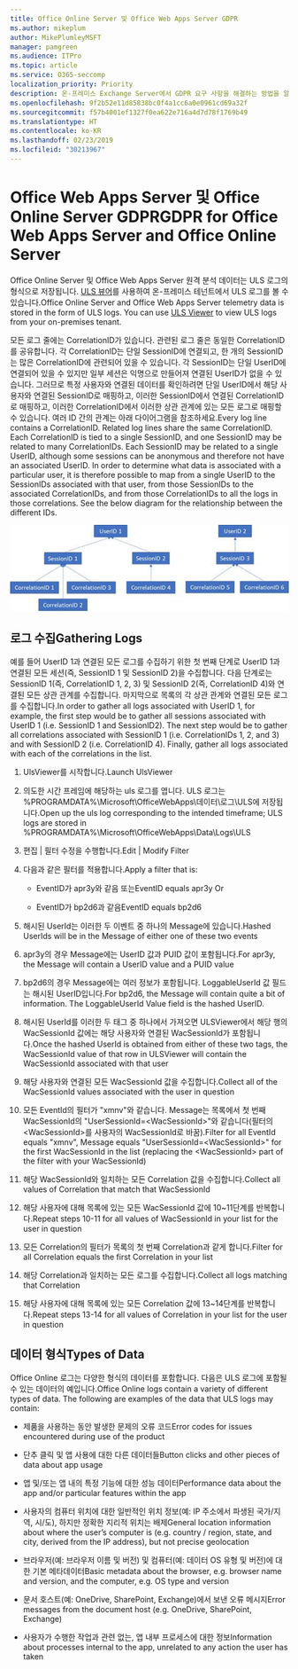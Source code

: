 ```yaml
---
title: Office Online Server 및 Office Web Apps Server GDPR
ms.author: mikeplum
author: MikePlumleyMSFT
manager: pamgreen
ms.audience: ITPro
ms.topic: article
ms.service: O365-seccomp
localization_priority: Priority
description: 온-프레미스 Exchange Server에서 GDPR 요구 사항을 해결하는 방법을 알아보세요.
ms.openlocfilehash: 9f2b52e11d85838bc0f4a1cc6a0e0961cd69a32f
ms.sourcegitcommit: f57b4001ef1327f0ea622e716a4d7d78f1769b49
ms.translationtype: HT
ms.contentlocale: ko-KR
ms.lasthandoff: 02/23/2019
ms.locfileid: "30213967"
---
```

# <a name="gdpr-for-office-web-apps-server-and-office-online-server"></a><span data-ttu-id="3deaa-103">Office Web Apps Server 및 Office Online Server GDPR</span><span class="sxs-lookup"><span data-stu-id="3deaa-103">GDPR for Office Web Apps Server and Office Online Server</span></span>

<span data-ttu-id="3deaa-p101">Office Online Server 및 Office Web Apps Server 원격 분석 데이터는 ULS 로그의 형식으로 저장됩니다. [ULS 뷰어](https://www.microsoft.com/en-us/download/details.aspx?id=44020)를 사용하여 온-프레미스 테넌트에서 ULS 로그를 볼 수 있습니다.</span><span class="sxs-lookup"><span data-stu-id="3deaa-p101">Office Online Server and Office Web Apps Server telemetry data is stored in the form of ULS logs. You can use [ULS Viewer](https://www.microsoft.com/en-us/download/details.aspx?id=44020) to view ULS logs from your on-premises tenant.</span></span>

<span data-ttu-id="3deaa-p102">모든 로그 줄에는 CorrelationID가 있습니다. 관련된 로그 줄은 동일한 CorrelationID를 공유합니다. 각 CorrelationID는 단일 SessionID에 연결되고, 한 개의 SessionID는 많은 CorrelationID에 관련되어 있을 수 있습니다. 각 SessionID는 단일 UserID에 연결되어 있을 수 있지만 일부 세션은 익명으로 만들어져 연결된 UserID가 없을 수 있습니다. 그러므로 특정 사용자와 연결된 데이터를 확인하려면 단일 UserID에서 해당 사용자와 연결된 SessionID로 매핑하고, 이러한 SessionID에서 연결된 CorrelationID로 매핑하고, 이러한 CorrelationID에서 이러한 상관 관계에 있는 모든 로그로 매핑할 수 있습니다. 여러 ID 간의 관계는 아래 다이어그램을 참조하세요.</span><span class="sxs-lookup"><span data-stu-id="3deaa-p102">Every log line contains a CorrelationID. Related log lines share the same CorrelationID. Each CorrelationID is tied to a single SessionID, and one SessionID may be related to many CorrelationIDs. Each SessionID may be related to a single UserID, although some sessions can be anonymous and therefore not have an associated UserID. In order to determine what data is associated with a particular user, it is therefore possible to map from a single UserID to the SessionIDs associated with that user, from those SessionIDs to the associated CorrelationIDs, and from those CorrelationIDs to all the logs in those correlations. See the below diagram for the relationship between the different IDs.</span></span>

![](media/gdpr-for-office-online-server-image1.jpg)

## <a name="gathering-logs"></a><span data-ttu-id="3deaa-112">로그 수집</span><span class="sxs-lookup"><span data-stu-id="3deaa-112">Gathering Logs</span></span>

<span data-ttu-id="3deaa-p103">예를 들어 UserID 1과 연결된 모든 로그를 수집하기 위한 첫 번째 단계로 UserID 1과 연결된 모든 세션(즉, SessionID 1 및 SessionID 2)을 수집합니다. 다음 단계로는 SessionID 1(즉, CorrelationID 1, 2, 3) 및 SessionID 2(즉, CorrelationID 4)와 연결된 모든 상관 관계를 수집합니다. 마지막으로 목록의 각 상관 관계와 연결된 모든 로그를 수집합니다.</span><span class="sxs-lookup"><span data-stu-id="3deaa-p103">In order to gather all logs associated with UserID 1, for example, the first step would be to gather all sessions associated with UserID 1 (i.e. SessionID 1 and SessionID2). The next step would be to gather all correlations associated with SessionID 1 (i.e. CorrelationIDs 1, 2, and 3) and with SessionID 2 (i.e. CorrelationID 4). Finally, gather all logs associated with each of the correlations in the list.</span></span>

1.  <span data-ttu-id="3deaa-116">UlsViewer를 시작합니다.</span><span class="sxs-lookup"><span data-stu-id="3deaa-116">Launch UlsViewer</span></span>

2.  <span data-ttu-id="3deaa-117">의도한 시간 프레임에 해당하는 uls 로그를 엽니다. ULS 로그는 %PROGRAMDATA%\\Microsoft\\OfficeWebApps\\데이터\\로그\\ULS에 저장됩니다.</span><span class="sxs-lookup"><span data-stu-id="3deaa-117">Open up the uls log corresponding to the intended timeframe; ULS logs are stored in %PROGRAMDATA%\\Microsoft\\OfficeWebApps\\Data\\Logs\\ULS</span></span>

3.  <span data-ttu-id="3deaa-118">편집 | 필터 수정을 수행합니다.</span><span class="sxs-lookup"><span data-stu-id="3deaa-118">Edit | Modify Filter</span></span>

4.  <span data-ttu-id="3deaa-119">다음과 같은 필터를 적용합니다.</span><span class="sxs-lookup"><span data-stu-id="3deaa-119">Apply a filter that is:</span></span>

    -   <span data-ttu-id="3deaa-120">EventID가 apr3y와 같음 또는</span><span class="sxs-lookup"><span data-stu-id="3deaa-120">EventID equals apr3y Or</span></span>

    -   <span data-ttu-id="3deaa-121">EventID가 bp2d6과 같음</span><span class="sxs-lookup"><span data-stu-id="3deaa-121">EventID equals bp2d6</span></span>

5.  <span data-ttu-id="3deaa-122">해시된 UserId는 이러한 두 이벤트 중 하나의 Message에 있습니다.</span><span class="sxs-lookup"><span data-stu-id="3deaa-122">Hashed UserIds will be in the Message of either one of these two events</span></span>

6.  <span data-ttu-id="3deaa-123">apr3y의 경우 Message에는 UserID 값과 PUID 값이 포함됩니다.</span><span class="sxs-lookup"><span data-stu-id="3deaa-123">For apr3y, the Message will contain a UserID value and a PUID value</span></span>

7.  <span data-ttu-id="3deaa-p104">bp2d6의 경우 Message에는 여러 정보가 포함됩니다. LoggableUserId 값 필드는 해시된 UserID입니다.</span><span class="sxs-lookup"><span data-stu-id="3deaa-p104">For bp2d6, the Message will contain quite a bit of information. The LoggableUserId Value field is the hashed UserID.</span></span>

8.  <span data-ttu-id="3deaa-126">해시된 UserId를 이러한 두 태그 중 하나에서 가져오면 ULSViewer에서 해당 행의 WacSessionId 값에는 해당 사용자와 연결된 WacSessionId가 포함됩니다.</span><span class="sxs-lookup"><span data-stu-id="3deaa-126">Once the hashed UserId is obtained from either of these two tags, the WacSessionId value of that row in ULSViewer will contain the WacSessionId associated with that user</span></span>

9.  <span data-ttu-id="3deaa-127">해당 사용자와 연결된 모든 WacSessionId 값을 수집합니다.</span><span class="sxs-lookup"><span data-stu-id="3deaa-127">Collect all of the WacSessionId values associated with the user in question</span></span>

10. <span data-ttu-id="3deaa-128">모든 EventId의 필터가 "xmnv"와 같습니다. Message는 목록에서 첫 번째 WacSessionId의 "UserSessionId=\<WacSessionId\>"와 같습니다(필터의 \<WacSessionId\>를 사용자의 WacSessionId로 바꿈).</span><span class="sxs-lookup"><span data-stu-id="3deaa-128">Filter for all EventId equals "xmnv", Message equals "UserSessionId=\<WacSessionId\>" for the first WacSessionId in the list (replacing the \<WacSessionId\> part of the filter with your WacSessionId)</span></span>

11. <span data-ttu-id="3deaa-129">해당 WacSessionId와 일치하는 모든 Correlation 값을 수집합니다.</span><span class="sxs-lookup"><span data-stu-id="3deaa-129">Collect all values of Correlation that match that WacSessionId</span></span>

12. <span data-ttu-id="3deaa-130">해당 사용자에 대해 목록에 있는 모든 WacSessionId 값에 10~11단계를 반복합니다.</span><span class="sxs-lookup"><span data-stu-id="3deaa-130">Repeat steps 10-11 for all values of WacSessionId in your list for the user in question</span></span>

13. <span data-ttu-id="3deaa-131">모든 Correlation의 필터가 목록의 첫 번째 Correlation과 같게 합니다.</span><span class="sxs-lookup"><span data-stu-id="3deaa-131">Filter for all Correlation equals the first Correlation in your list</span></span>

14. <span data-ttu-id="3deaa-132">해당 Correlation과 일치하는 모든 로그를 수집합니다.</span><span class="sxs-lookup"><span data-stu-id="3deaa-132">Collect all logs matching that Correlation</span></span>

15. <span data-ttu-id="3deaa-133">해당 사용자에 대해 목록에 있는 모든 Correlation 값에 13~14단계를 반복합니다.</span><span class="sxs-lookup"><span data-stu-id="3deaa-133">Repeat steps 13-14 for all values of Correlation in your list for the user in question</span></span>

## <a name="types-of-data"></a><span data-ttu-id="3deaa-134">데이터 형식</span><span class="sxs-lookup"><span data-stu-id="3deaa-134">Types of Data</span></span>

<span data-ttu-id="3deaa-p105">Office Online 로그는 다양한 형식의 데이터를 포함합니다. 다음은 ULS 로그에 포함될 수 있는 데이터의 예입니다.</span><span class="sxs-lookup"><span data-stu-id="3deaa-p105">Office Online logs contain a variety of different types of data. The following are examples of the data that ULS logs may contain:</span></span>

-   <span data-ttu-id="3deaa-137">제품을 사용하는 동안 발생한 문제의 오류 코드</span><span class="sxs-lookup"><span data-stu-id="3deaa-137">Error codes for issues encountered during use of the product</span></span>

-   <span data-ttu-id="3deaa-138">단추 클릭 및 앱 사용에 대한 다른 데이터들</span><span class="sxs-lookup"><span data-stu-id="3deaa-138">Button clicks and other pieces of data about app usage</span></span>

-   <span data-ttu-id="3deaa-139">앱 및/또는 앱 내의 특정 기능에 대한 성능 데이터</span><span class="sxs-lookup"><span data-stu-id="3deaa-139">Performance data about the app and/or particular features within the app</span></span>

-   <span data-ttu-id="3deaa-140">사용자의 컴퓨터 위치에 대한 일반적인 위치 정보(예: IP 주소에서 파생된 국가/지역, 시/도), 하지만 정확한 지리적 위치는 배제</span><span class="sxs-lookup"><span data-stu-id="3deaa-140">General location information about where the user’s computer is (e.g. country / region, state, and city, derived from the IP address), but not precise geolocation</span></span>

-   <span data-ttu-id="3deaa-141">브라우저(예: 브라우저 이름 및 버전) 및 컴퓨터(예: 데이터 OS 유형 및 버전)에 대한 기본 메타데이터</span><span class="sxs-lookup"><span data-stu-id="3deaa-141">Basic metadata about the browser, e.g. browser name and version, and the computer, e.g. OS type and version</span></span>

-   <span data-ttu-id="3deaa-142">문서 호스트(예: OneDrive, SharePoint, Exchange)에서 보낸 오류 메시지</span><span class="sxs-lookup"><span data-stu-id="3deaa-142">Error messages from the document host (e.g. OneDrive, SharePoint, Exchange)</span></span>

-   <span data-ttu-id="3deaa-143">사용자가 수행한 작업과 관련 없는, 앱 내부 프로세스에 대한 정보</span><span class="sxs-lookup"><span data-stu-id="3deaa-143">Information about processes internal to the app, unrelated to any action the user has taken</span></span>
